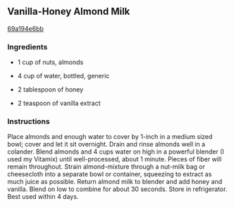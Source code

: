 ## Vanilla-Honey Almond Milk

[69a194e6bb](http://tastykitchen.com/recipes/drinks/vanilla-honey-almond-milk/)

### Ingredients

 - 1 cup of nuts, almonds

 - 4 cup of water, bottled, generic

 - 2 tablespoon of honey

 - 2 teaspoon of vanilla extract

### Instructions

Place almonds and enough water to cover by 1-inch in a medium sized bowl; cover and let it sit overnight. Drain and rinse almonds well in a colander. Blend almonds and 4 cups water on high in a powerful blender (I used my Vitamix) until well-processed, about 1 minute. Pieces of fiber will remain throughout. Strain almond-mixture through a nut-milk bag or cheesecloth into a separate bowl or container, squeezing to extract as much juice as possible. Return almond milk to blender and add honey and vanilla. Blend on low to combine for about 30 seconds. Store in refrigerator. Best used within 4 days.